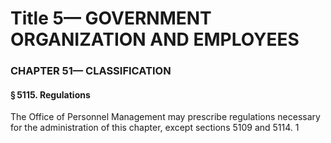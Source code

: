 
# Title 5— GOVERNMENT ORGANIZATION AND EMPLOYEES
### CHAPTER 51— CLASSIFICATION
#### § 5115. Regulations

The Office of Personnel Management may prescribe regulations necessary for the administration of this chapter, except sections 5109 and 5114. 1
